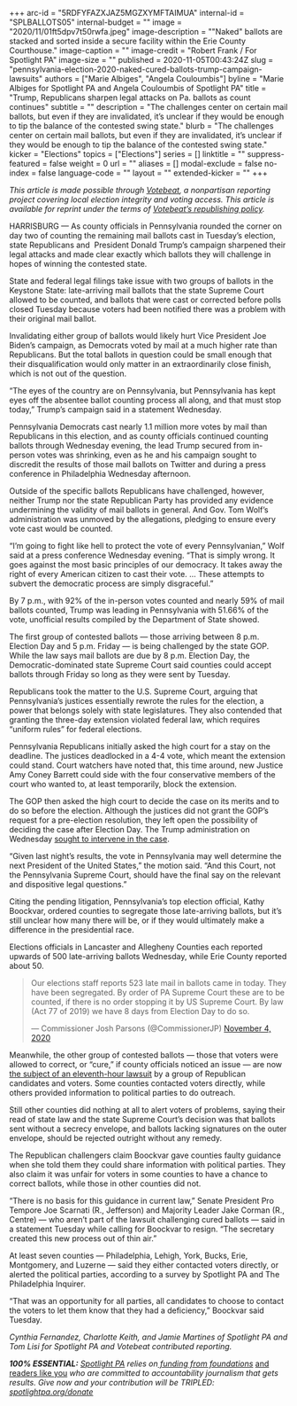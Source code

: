 +++
arc-id = "5RDFYFAZXJAZ5MGZXYMFTAIMUA"
internal-id = "SPLBALLOTS05"
internal-budget = ""
image = "2020/11/01ft5dpv7t50rwfa.jpeg"
image-description = "\"Naked\" ballots are stacked and sorted inside a secure facility within the Erie County Courthouse."
image-caption = ""
image-credit = "Robert Frank / For Spotlight PA"
image-size = ""
published = 2020-11-05T00:43:24Z
slug = "pennsylvania-election-2020-naked-cured-ballots-trump-campaign-lawsuits"
authors = ["Marie Albiges", "Angela Couloumbis"]
byline = "Marie Albiges for Spotlight PA and Angela Couloumbis of Spotlight PA"
title = "Trump, Republicans sharpen legal attacks on Pa. ballots as count continues"
subtitle = ""
description = "The challenges center on certain mail ballots, but even if they are invalidated, it’s unclear if they would be enough to tip the balance of the contested swing state."
blurb = "The challenges center on certain mail ballots, but even if they are invalidated, it’s unclear if they would be enough to tip the balance of the contested swing state."
kicker = "Elections"
topics = ["Elections"]
series = []
linktitle = ""
suppress-featured = false
weight = 0
url = ""
aliases = []
modal-exclude = false
no-index = false
language-code = ""
layout = ""
extended-kicker = ""
+++

<i>This article is made possible through </i><a href="https://web.archive.org/20201019151248/http://votebeat.org/"><i>Votebeat</i></a><i>, a nonpartisan reporting project covering local election integrity and voting access. This article is available for reprint under the terms of </i><a href="https://web.archive.org/20210907141701/https://www.votebeat.org/pages/republishing"><i>Votebeat’s republishing policy</i></a><i>.</i>

HARRISBURG — As county officials in Pennsylvania rounded the corner on day two of counting the remaining mail ballots cast in Tuesday’s election, state Republicans and&nbsp; President Donald Trump’s campaign sharpened their legal attacks and made clear exactly which ballots they will challenge in hopes of winning the contested state.

State and federal legal filings take issue with two groups of ballots in the Keystone State: late-arriving mail ballots that the state Supreme Court allowed to be counted, and ballots that were cast or corrected before polls closed Tuesday because voters had been notified there was a problem with their original mail ballot.

Invalidating either group of ballots would likely hurt Vice President Joe Biden’s campaign, as Democrats voted by mail at a much higher rate than Republicans. But the total ballots in question could be small enough that their disqualification would only matter in an extraordinarily close finish, which is not out of the question.

“The eyes of the country are on Pennsylvania, but Pennsylvania has kept eyes off the absentee ballot counting process all along, and that must stop today,” Trump’s campaign said in a statement Wednesday.

Pennsylvania Democrats cast nearly 1.1 million more votes by mail than Republicans in this election, and as county officials continued counting ballots through Wednesday evening, the lead Trump secured from in-person votes was shrinking, even as he and his campaign sought to discredit the results of those mail ballots on Twitter and during a press conference in Philadelphia Wednesday afternoon.

<script src="https://www.spotlightpa.org/embed.js" async></script><div data-spl-embed-version="1" data-spl-src="https://www.spotlightpa.org/embeds/newsletter/"></div>

Outside of the specific ballots Republicans have challenged, however, neither Trump nor the state Republican Party has provided any evidence undermining the validity of mail ballots in general. And Gov. Tom Wolf’s administration was unmoved by the allegations, pledging to ensure every vote cast would be counted.

“I’m going to fight like hell to protect the vote of every Pennsylvanian,” Wolf said at a press conference Wednesday evening. “That is simply wrong. It goes against the most basic principles of our democracy. It takes away the right of every American citizen to cast their vote. … These attempts to subvert the democratic process are simply disgraceful.”

By 7 p.m., with 92% of the in-person votes counted and nearly 59% of mail ballots counted, Trump was leading in Pennsylvania with 51.66% of the vote, unofficial results compiled by the Department of State showed.

The first group of contested ballots — those arriving between 8 p.m. Election Day and 5 p.m. Friday — is being challenged by the state GOP. While the law says mail ballots are due by 8 p.m. Election Day, the Democratic-dominated state Supreme Court said counties could accept ballots through Friday so long as they were sent by Tuesday.

<script src="https://www.spotlightpa.org/embed.js" async></script><div data-spl-embed-version="1" data-spl-src="https://www.spotlightpa.org/embeds/donate/?teaser_text=Spotlight%20PA%20provides%20essential%2C%20public-service%20journalism%20about%20Pennsylvania%20thank%20to%20readers%20like%20you.%20For%20a%20limited%20time%2C%20become%20a%20member%20and%20your%20contribution%20will%20be%20TRIPLED.&cta_text=YES%2C%20TRIPLE%20MY%20GIFT&eyebrow_text=BECOME%20A%20MEMBER"></div>

Republicans took the matter to the U.S. Supreme Court, arguing that Pennsylvania’s justices essentially rewrote the rules for the election, a power that belongs solely with state legislatures. They also contended that granting the three-day extension violated federal law, which requires “uniform rules” for federal elections.

Pennsylvania Republicans initially asked the high court for a stay on the deadline. The justices deadlocked in a 4-4 vote, which meant the extension could stand. Court watchers have noted that, this time around, new Justice Amy Coney Barrett could side with the four conservative members of the court who wanted to, at least temporarily, block the extension.

The GOP then asked the high court to decide the case on its merits and to do so before the election. Although the justices did not grant the GOP’s request for a pre-election resolution, they left open the possibility of deciding the case after Election Day. The Trump administration on Wednesday <a href="https://web.archive.org/20201104205747/https://www.supremecourt.gov/DocketPDF/20/20-542/159651/20201104151441413_20-542%2020-574%20PA%20Mot%20to%20Intervene.pdf">sought to intervene in the case</a>.

“Given last night’s results, the vote in Pennsylvania may well determine the next President of the United States,” the motion said. “And this Court, not the Pennsylvania Supreme Court, should have the final say on the relevant and dispositive legal questions.”

Citing the pending litigation, Pennsylvania’s top election official, Kathy Boockvar, ordered counties to segregate those late-arriving ballots, but it’s still unclear how many there will be, or if they would ultimately make a difference in the presidential race.

Elections officials in Lancaster and Allegheny Counties each reported upwards of 500 late-arriving ballots Wednesday, while Erie County reported about 50.

<blockquote class="twitter-tweet"><p lang="en" dir="ltr">Our elections staff reports 523 late mail in ballots came in today. They have been segregated. By order of PA Supreme Court these are to be counted, if there is no order stopping it by US Supreme Court. By law (Act 77 of 2019) we have 8 days from Election Day to do so.</p>&mdash; Commissioner Josh Parsons (@CommissionerJP) <a href="https://web.archive.org/20240911015144/https://twitter.com/CommissionerJP/status/1324085267687497729?ref_src=twsrc%5Etfw">November 4, 2020</a></blockquote>
<script async src="https://platform.twitter.com/widgets.js" charset="utf-8"></script>


Meanwhile, the other group of contested ballots — those that voters were allowed to correct, or “cure,” if county officials noticed an issue — are now <a href="https://www.spotlightpa.org/news/2020/11/pennsylvania-mail-ballots-republican-legal-challenge-naked-ballots-fixed-cured/">the subject of an eleventh-hour lawsuit</a> by a group of Republican candidates and voters. Some counties contacted voters directly, while others provided information to political parties to do outreach.

Still other counties did nothing at all to alert voters of problems, saying their read of state law and the state Supreme Court’s decision was that ballots sent without a secrecy envelope, and ballots lacking signatures on the outer envelope, should be rejected outright without any remedy.

The Republican challengers claim Boockvar gave counties faulty guidance when she told them they could share information with political parties. They also claim it was unfair for voters in some counties to have a chance to correct ballots, while those in other counties did not.

“There is no basis for this guidance in current law,” Senate President Pro Tempore Joe Scarnati (R., Jefferson) and Majority Leader Jake Corman (R., Centre) — who aren’t part of the lawsuit challenging cured ballots — said in a statement Tuesday while calling for Boockvar to resign. “The secretary created this new process out of thin air.”

At least seven counties — Philadelphia, Lehigh, York, Bucks, Erie, Montgomery, and Luzerne — said they either contacted voters directly, or alerted the political parties, according to a survey by Spotlight PA and The Philadelphia Inquirer.

“That was an opportunity for all parties, all candidates to choose to contact the voters to let them know that they had a deficiency,” Boockvar said Tuesday.

<i>Cynthia Fernandez, Charlotte Keith, and Jamie Martines of Spotlight PA and Tom Lisi for Spotlight PA and Votebeat contributed reporting.</i>

<i><b>100% ESSENTIAL:</b></i><i> </i><a href="https://www.spotlightpa.org/"><i>Spotlight PA</i></a><i> relies on</i><a href="https://www.spotlightpa.org/support"><i> funding from foundations</i></a><i> </i><a href="https://www.spotlightpa.org/support">and readers like you</a><i> who are committed to accountability journalism that gets results. Give now and your contribution will be TRIPLED: </i><a href="https://www.spotlightpa.org/donate"><i>spotlightpa.org/donate</i></a>
